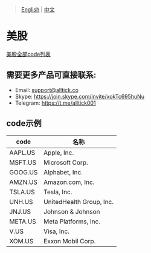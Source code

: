 > [English](./product_code_list_US_stock.md) | [中文](./product_code_list_US_stock_cn.md)

# 美股
[美股全部code列表](https://docs.google.com/spreadsheets/d/1avkeR1heZSj6gXIkDeBt8X3nv4EzJetw4yFuKjSDYtA/edit?gid=583033325#gid=583033325)

## 需要更多产品可直接联系:<br/>
- Email: support@alltick.co
- Skype: https://join.skype.com/invite/xokTc695huNu
- Telegram: https://t.me/alltick001

## code示例

| code    | 名称                      |
| ------- | ------------------------- |
| AAPL.US  | Apple, Inc.              |
| MSFT.US  | Microsoft Corp.         |
| GOOG.US | Alphabet, Inc. |
| AMZN.US    | Amazon.com, Inc.                      |
| TSLA.US  | Tesla, Inc.               |
| UNH.US  | UnitedHealth Group, Inc.                   |
| JNJ.US | Johnson & Johnson                    |
| META.US  | Meta Platforms, Inc.            |
| V.US   | Visa, Inc.          |
| XOM.US   | Exxon Mobil Corp.                |
